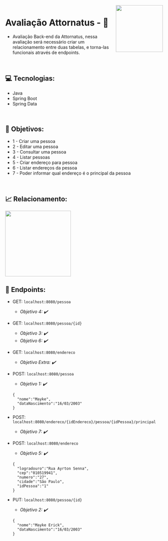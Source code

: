 <img height="150em" align="right" src="https://media.licdn.com/dms/image/C4E0BAQHjAdEZqe2NNg/company-logo_200_200/0/1579804295904?e=1682553600&v=beta&t=IBzWNEHhw8MiscQq0a0aXF21wDmLcU_4DNdeS7pe-a4"/>

# Avaliação Attornatus - 📃

* Avaliação Back-end da Attornatus, nessa avaliação será necessário criar um relacionamento entre duas tabelas, e torna-las funcionais através de endpoints.
<br>

<h2> 💻 Tecnologias: </h2>

* Java
* Spring Boot
* Spring Data

<br>
<h2> 🎯 Objetivos: </h2>

* 1 - Criar uma pessoa
* 2 - Editar uma pessoa 
* 3 - Consultar uma pessoa 
* 4 - Listar pessoas 
* 5 - Criar endereço para pessoa 
* 6 - Listar endereços da pessoa 
* 7 - Poder informar qual endereço é o principal da pessoa 

<br>
<h2> 📈 Relacionamento: </h2>

<img height="210em" align="center" src="https://media.discordapp.net/attachments/817401092752932916/1067792868082729080/rounded-in-photoretrica.png"/>

<br>
<h2> 📌 Endpoints: </h2>

* GET: ```localhost:8080/pessoa```
  <br>
  - _Objetivo 4: ✔️_

* GET: ```localhost:8080/pessoa/{id}```
  <br>
  - _Objetivo 3: ✔️_
    <br>
  - _Objetivo 6: ✔️_

* GET: ```localhost:8080/endereco```
  <br>
  - _Objetivo Extra: ✔️_

* POST: ```localhost:8080/pessoa```
  <br>
  - _Objetivo 1: ✔️_
  ```
  {
    "nome":"Mayke",
    "dataNascimento":"16/03/2003"
  }
  ```
  
* POST: ```localhost:8080/endereco/{idEndereco}/pessoa/{idPessoa}/principal```
  <br>
  - _Objetivo 7: ✔️_

* POST: ```localhost:8080/endereco```
  <br>
  - _Objetivo 5: ✔️_

  ```
  {
    "logradouro":"Rua Ayrton Senna",
    "cep":"010519941",
    "numero":"27",
    "cidade":"São Paulo",
    "idPessoa":"1"
  }
  ```
* PUT: ```localhost:8080/pessoa/{id}```
  <br>
  - _Objetivo 2: ✔️_
  ```
  {
    "nome":"Mayke Erick",
    "dataNascimento":"16/03/2003"
  }
  ```


